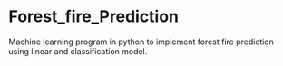 # Forest_fire_Prediction
Machine learning program in python to implement forest fire prediction using linear and classification model.
